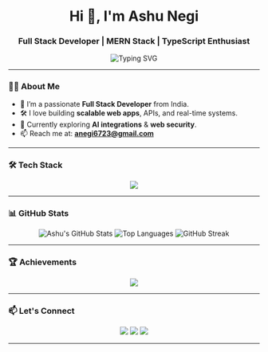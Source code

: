 <h1 align="center">Hi 👋, I'm Ashu Negi</h1>
<h3 align="center">Full Stack Developer | MERN Stack | TypeScript Enthusiast</h3>

<p align="center">
  <img src="https://readme-typing-svg.herokuapp.com?font=Fira+Code&weight=500&size=24&pause=1000&color=36BCF7&center=true&vCenter=true&width=435&lines=Full+Stack+Developer;MERN+Stack+Specialist;Open+Source+Contributor;Lifelong+Learner" alt="Typing SVG" />
</p>

---

### 🧑‍💻 About Me

- 🚀 I’m a passionate **Full Stack Developer** from India.
- 🛠️ I love building **scalable web apps**, APIs, and real-time systems.
- 🌱 Currently exploring **AI integrations** & **web security**.
- 📫 Reach me at: **anegi6723@gmail.com**

---

### 🛠️ Tech Stack

<p align="center">
  <img src="https://skillicons.dev/icons?i=html,css,js,ts,react,nextjs,nodejs,express,mongodb,mysql,redux,tailwind,git,cpp" />
</p>

---

### 📊 GitHub Stats

<p align="center">
  <img src="https://github-readme-stats.vercel.app/api?username=aaasshhuu&show_icons=true&theme=radical" alt="Ashu's GitHub Stats" />
  <img src="https://github-readme-stats.vercel.app/api/top-langs/?username=aaasshhuu&layout=compact&theme=radical" alt="Top Languages" />
  <img src="https://github-readme-streak-stats.herokuapp.com/?user=aaasshhuu&theme=radical" alt="GitHub Streak" />
</p>

---

### 🏆 Achievements

<p align="center">
  <img src="https://github-profile-trophy.vercel.app/?username=aaasshhuu&theme=darkhub&row=1&column=7" />
</p>

---

### 📫 Let's Connect

<p align="center">
  <a href="mailto:anegi6723@gmail.com"><img src="https://img.shields.io/badge/Gmail-D14836?style=for-the-badge&logo=gmail&logoColor=white" /></a>
  <a href="https://linkedin.com/in/ashu-negi" target="_blank"><img src="https://img.shields.io/badge/LinkedIn-0077B5?style=for-the-badge&logo=linkedin&logoColor=white" /></a>
  <a href="https://github.com/aaasshhuu" target="_blank"><img src="https://img.shields.io/badge/GitHub-100000?style=for-the-badge&logo=github&logoColor=white" /></a>
</p>

---

<!--
### 📌 Pinned Projects

You can also pin your top repositories here using GitHub's "Pinned Repos" feature for better portfolio visibility.
-->

